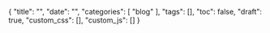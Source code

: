 {
  "title": "",
  "date": "",
  "categories": [ "blog" ],
  "tags": [],
  "toc":  false,
  "draft": true,
  "custom_css": [],
  "custom_js": []
}

